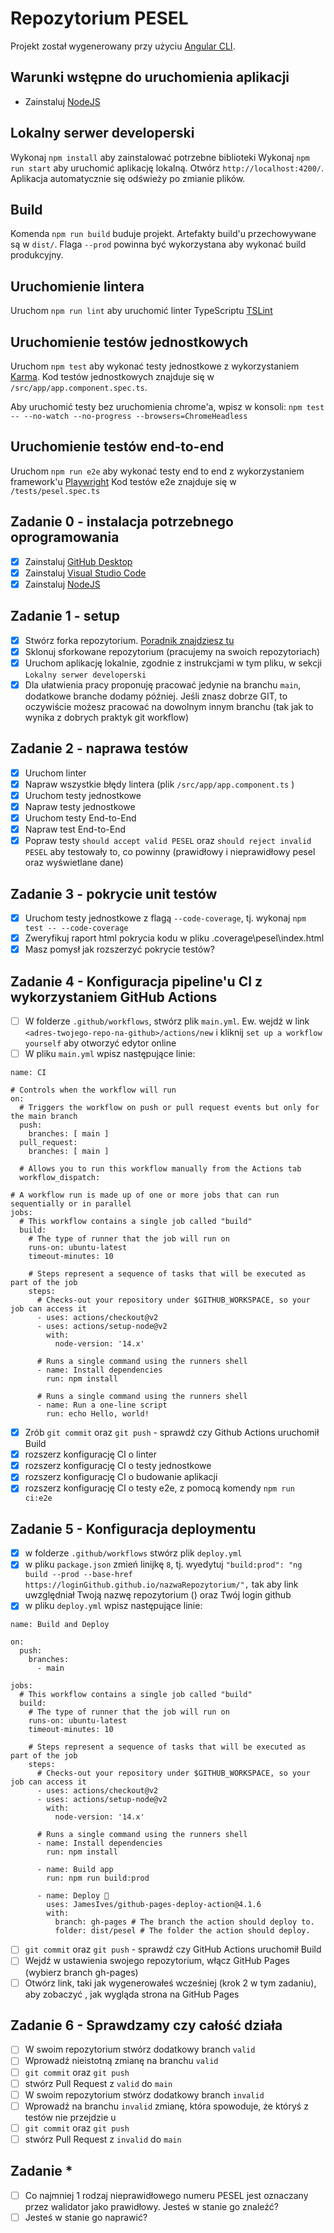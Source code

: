 # Repozytorium PESEL

Projekt został wygenerowany przy użyciu [Angular CLI](https://github.com/angular/angular-cli).

## Warunki wstępne do uruchomienia aplikacji
- Zainstaluj [NodeJS](https://nodejs.org/en/)

## Lokalny serwer developerski
Wykonaj `npm install` aby zainstalować potrzebne biblioteki
Wykonaj `npm run start` aby uruchomić aplikację lokalną.
Otwórz `http://localhost:4200/`. Aplikacja automatycznie się odświeży po zmianie plików.

## Build

Komenda `npm run build` buduje projekt. Artefakty build'u przechowywane są w `dist/`. Flaga `--prod` powinna być wykorzystana aby wykonać build produkcyjny.

## Uruchomienie lintera

Uruchom `npm run lint` aby uruchomić linter TypeScriptu [TSLint](https://palantir.github.io/tslint/)

## Uruchomienie testów jednostkowych

Uruchom `npm test` aby wykonać testy jednostkowe z wykorzystaniem [Karma](https://karma-runner.github.io).
Kod testów jednostkowych znajduje się w `/src/app/app.component.spec.ts`.

Aby uruchomić testy bez uruchomienia chrome'a, wpisz w konsoli: `npm test -- --no-watch --no-progress --browsers=ChromeHeadless`

## Uruchomienie testów end-to-end

Uruchom `npm run e2e` aby wykonać testy end to end z wykorzystaniem framework'u [Playwright](https://playwright.dev/)
Kod testów e2e znajduje się w `/tests/pesel.spec.ts`

## Zadanie 0 - instalacja potrzebnego oprogramowania
- [x] Zainstaluj [GitHub Desktop](https://desktop.github.com/)
- [x] Zainstaluj [Visual Studio Code](https://code.visualstudio.com/)
- [x] Zainstaluj [NodeJS](https://nodejs.org/en/)

## Zadanie 1 - setup
- [x] Stwórz forka repozytorium. [Poradnik znajdziesz tu](https://docs.github.com/en/get-started/quickstart/fork-a-repo)
- [x] Sklonuj sforkowane repozytorium (pracujemy na swoich repozytoriach)
- [x] Uruchom aplikację lokalnie, zgodnie z instrukcjami w tym pliku, w sekcji `Lokalny serwer developerski`
- [x] Dla ułatwienia pracy proponuję pracować jedynie na branchu `main`, dodatkowe branche dodamy później. Jeśli znasz dobrze GIT, to oczywiście możesz pracować na dowolnym innym branchu (tak jak to wynika z dobrych praktyk git workflow)

## Zadanie 2 - naprawa testów
- [x] Uruchom linter
- [x] Napraw wszystkie błędy lintera (plik `/src/app/app.component.ts` )
- [x] Uruchom testy jednostkowe
- [x] Napraw testy jednostkowe
- [x] Uruchom testy End-to-End
- [x] Napraw test End-to-End
- [x] Popraw testy `should accept valid PESEL` oraz `should reject invalid PESEL` aby testowały to, co powinny (prawidłowy i nieprawidłowy pesel oraz wyświetlane dane)

## Zadanie 3 - pokrycie unit testów
- [x] Uruchom testy jednostkowe z flagą `--code-coverage`, tj. wykonaj `npm test -- --code-coverage` 
- [x] Zweryfikuj raport html pokrycia kodu w pliku .coverage\pesel\index.html
- [x] Masz pomysł jak rozszerzyć pokrycie testów?

## Zadanie 4 - Konfiguracja pipeline'u CI z wykorzystaniem GitHub Actions
- [ ] W folderze `.github/workflows`, stwórz plik `main.yml`. Ew. wejdź w link `<adres-twojego-repo-na-github>/actions/new` i kliknij `set up a workflow yourself` aby otworzyć edytor online
- [ ] W pliku `main.yml` wpisz następujące linie:

~~~
name: CI

# Controls when the workflow will run
on:
  # Triggers the workflow on push or pull request events but only for the main branch
  push:
    branches: [ main ]
  pull_request:
    branches: [ main ]

  # Allows you to run this workflow manually from the Actions tab
  workflow_dispatch:

# A workflow run is made up of one or more jobs that can run sequentially or in parallel
jobs:
  # This workflow contains a single job called "build"
  build:
    # The type of runner that the job will run on
    runs-on: ubuntu-latest
    timeout-minutes: 10

    # Steps represent a sequence of tasks that will be executed as part of the job
    steps:
      # Checks-out your repository under $GITHUB_WORKSPACE, so your job can access it
      - uses: actions/checkout@v2
      - uses: actions/setup-node@v2
        with:
          node-version: '14.x'

      # Runs a single command using the runners shell
      - name: Install dependencies
        run: npm install
        
      # Runs a single command using the runners shell
      - name: Run a one-line script
        run: echo Hello, world!
~~~
- [x] Zrób `git commit` oraz `git push` - sprawdź czy Github Actions uruchomił Build
- [x] rozszerz konfigurację CI o linter
- [x] rozszerz konfigurację CI o testy jednostkowe
- [x] rozszerz konfigurację CI o budowanie aplikacji
- [x] rozszerz konfigurację CI o testy e2e, z pomocą komendy `npm run ci:e2e`

## Zadanie 5 - Konfiguracja deploymentu
- [x] w folderze `.github/workflows` stwórz plik `deploy.yml`
- [x] w pliku `package.json` zmień linijkę `8`, tj. wyedytuj `"build:prod": "ng build --prod --base-href https://loginGithub.github.io/nazwaRepozytorium/",` tak aby link uwzględniał Twoją nazwę repozytorium () oraz Twój login github
- [x] w pliku `deploy.yml` wpisz następujące linie:
~~~
name: Build and Deploy

on:
  push:
    branches:
      - main

jobs:
  # This workflow contains a single job called "build"
  build:
    # The type of runner that the job will run on
    runs-on: ubuntu-latest
    timeout-minutes: 10

    # Steps represent a sequence of tasks that will be executed as part of the job
    steps:
      # Checks-out your repository under $GITHUB_WORKSPACE, so your job can access it
      - uses: actions/checkout@v2
      - uses: actions/setup-node@v2
        with:
          node-version: '14.x'

      # Runs a single command using the runners shell
      - name: Install dependencies
        run: npm install

      - name: Build app
        run: npm run build:prod

      - name: Deploy 🚀
        uses: JamesIves/github-pages-deploy-action@4.1.6
        with:
          branch: gh-pages # The branch the action should deploy to.
          folder: dist/pesel # The folder the action should deploy.
~~~
- [ ] `git commit` oraz `git push` - sprawdź czy GitHub Actions uruchomił Build
- [ ] Wejdź w ustawienia swojego repozytorium, włącz GitHub Pages (wybierz branch gh-pages)
- [ ] Otwórz link, taki jak wygenerowałeś wcześniej (krok 2 w tym zadaniu), aby zobaczyć , jak wygląda strona na GitHub Pages
 ## Zadanie 6 - Sprawdzamy czy całość działa
- [ ] W swoim repozytorium stwórz dodatkowy branch `valid`
- [ ] Wprowadź nieistotną zmianę na branchu `valid`
- [ ] `git commit` oraz `git push`
- [ ] stwórz Pull Request z `valid` do `main`
- [ ] W swoim repozytorium stwórz dodatkowy branch `invalid`
- [ ] Wprowadź na branchu `invalid` zmianę, która spowoduje, że któryś z testów nie przejdzie u
- [ ] `git commit` oraz `git push`
- [ ] stwórz Pull Request z `invalid` do `main`

 ## Zadanie *
- [ ] Co najmniej 1 rodzaj nieprawidłowego numeru PESEL jest oznaczany przez walidator jako prawidłowy. Jesteś w stanie go znaleźć?
- [ ] Jesteś w stanie go naprawić?
